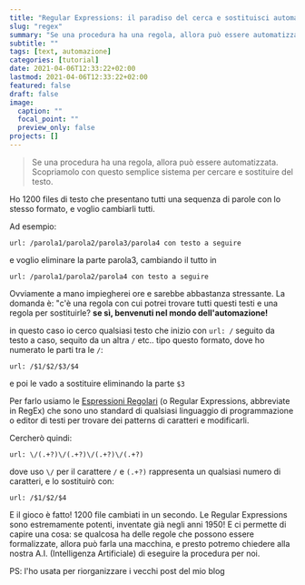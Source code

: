 ```yaml
---
title: "Regular Expressions: il paradiso del cerca e sostituisci automatico"
slug: "regex"
summary: "Se una procedura ha una regola, allora può essere automatizzata. Scopriamolo con questo semplice sistema per cercare e sostituire del testo."
subtitle: ""
tags: [text, automazione]
categories: [tutorial]
date: 2021-04-06T12:33:22+02:00
lastmod: 2021-04-06T12:33:22+02:00
featured: false
draft: false
image:
  caption: ""
  focal_point: ""
  preview_only: false
projects: []
---
```

> Se una procedura ha una regola, allora può essere automatizzata. Scopriamolo con questo semplice sistema per cercare e sostituire del testo.

Ho 1200 files di testo che presentano tutti una sequenza di parole con lo stesso formato, e voglio cambiarli tutti.

Ad esempio: 
```
url: /parola1/parola2/parola3/parola4 con testo a seguire
```
e voglio eliminare la parte parola3, cambiando il tutto in 
```
url: /parola1/parola2/parola4 con testo a seguire
```

Ovviamente a mano impiegherei ore e sarebbe abbastanza stressante.
La domanda è: "c'è una regola con cui potrei trovare tutti questi testi e una regola per sostituirle? **se sì, benvenuti nel mondo dell'automazione!**

in questo caso io cerco qualsiasi testo che inizio con `url: /` seguito da testo a caso, sequito da un altra `/` etc.. tipo questo formato, dove ho numerato le parti tra le `/`:
```
url: /$1/$2/$3/$4
```
e poi le vado a sostituire eliminando la parte `$3`

Per farlo usiamo le [Espressioni Regolari](https://it.wikipedia.org/wiki/Espressione_regolare) (o Regular Expressions, abbreviate in RegEx) che sono uno standard di qualsiasi linguaggio di programmazione o editor di testi per trovare dei patterns di caratteri e modificarli.

Cercherò quindi:
```
url: \/(.+?)\/(.+?)\/(.+?)\/(.+?)
```
dove uso `\/` per il carattere `/` e `(.+?)` rappresenta un qualsiasi numero di caratteri, e lo sostituirò con:
```
url: /$1/$2/$4
```

E il gioco è fatto! 1200 file cambiati in un secondo.
Le Regular Expressions sono estremamente potenti, inventate già negli anni 1950!
E ci permette di capire una cosa: se qualcosa ha delle regole che possono essere formalizzate, allora può farla una macchina, e presto potremo chiedere alla nostra A.I. (Intelligenza Artificiale) di eseguire la procedura per noi.

PS: l'ho usata per riorganizzare i vecchi post del mio blog